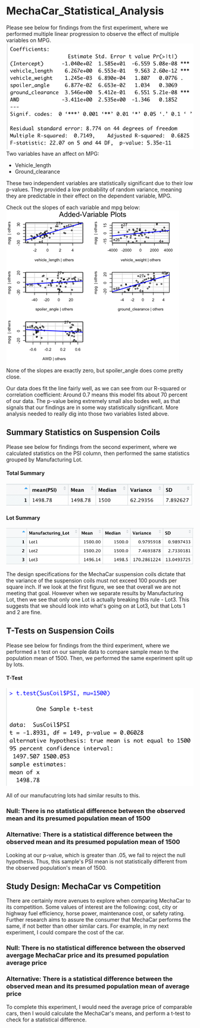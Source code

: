 # MechaCar_Statistical_Analysis
Please see below for findings from the first experiment, where we performed multiple linear progression to observe the effect of multiple variables on MPG.
![VariablesEffectOnMPG](VariablesEffectOnMpg.png)
Two variables have an affect on MPG: 
- Vehicle_length
- Ground_clearance

These two independent variables are statistically significant due to their low p-values. They provided a low probability of random variance, meaning they are predictable in their effect on the dependent variable, MPG.

Check out the slopes of each variable and mpg below:
![MultipleVariablesMPGPlot](MultipleVariablesMPGPlot.png)
None of the slopes are exactly zero, but spoiler_angle does come pretty close.

Our data does fit the line fairly well, as we can see from our R-squared or correlation coefficient: Around 0.7 means this model fits about 70 percent of our data. The p-value being extremely small also bodes well, as that signals that our findings are in some way statistically significant. More analysis needed to really dig into those two variables listed above.


## Summary Statistics on Suspension Coils
Please see below for findings from the second experiment, where we calculated statistics on the PSI column, then performed the same statistics grouped by Manufacturing Lot.

#### Total Summary
![totalSummary](total_summary.png)

#### Lot Summary
![lotSummary](lot_summary.png)

The design specifications for the MechaCar suspension coils dictate that the variance of the suspension coils must not exceed 100 pounds per square inch. If we look at the first figure, we see that overall we are not meeting that goal. However when we separate results by Manufacturing Lot, then we see that only one Lot is actually breaking this rule - Lot3. This suggests that we should look into what's going on at Lot3, but that Lots 1 and 2 are fine.

## T-Tests on Suspension Coils
Please see below for findings from the third experiment, where we performed a t test on our sample data to compare sample mean to the population mean of 1500. Then, we performed the same experiment split up by lots.

#### T-Test
![tTest](ttest.png)

All of our manufacutring lots had similar results to this. 
### Null: There is no statistical difference between the observed mean and its presumed population mean of 1500
### Alternative: There is a statistical difference between the observed mean and its presumed population mean of 1500
Looking at our p-value, which is greater than .05, we fail to reject the null hypothesis. Thus, this sample's PSI mean is not statistically different from the observed population's mean of 1500.

## Study Design: MechaCar vs Competition
There are certainly more avenues to explore when comparing MechaCar to its competition. Some values of interest are the following: cost, city or highway fuel efficiency, horse power, maintenance cost, or safety rating. Further research aims to assure the consumer that MechaCar performs the same, if not better than other similar cars. For example, in my next experiment, I could compare the cost of the car.

### Null: There is no statistical difference between the observed avergage MechaCar price and its presumed population average price
### Alternative: There is a statistical difference between the observed mean and its presumed population mean of average price

To complete this experiment, I would need the average price of comparable cars, then I would calculate the MechaCar's means, and perform a t-test to check for a statistical difference.